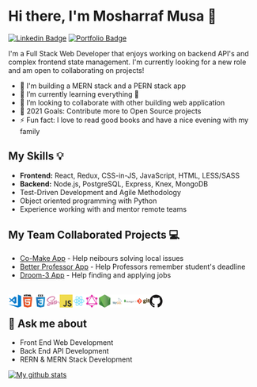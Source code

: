 # Hi there, I'm Mosharraf Musa 👋

[![Linkedin Badge](https://img.shields.io/badge/-LinkedIn-blue?style=flat-square&logo=Linkedin&logoColor=white&link=https://www.linkedin.com/in/mosharrafmusa/)](https://www.linkedin.com/in/mosharrafmusa/) [![Portfolio Badge](https://img.shields.io/badge/Portfolio-success)](https://www.mosharrafmusa.com)

I'm a Full Stack Web Developer that enjoys working on backend API's and complex frontend state management. I'm currently looking for a new role and am open to collaborating on projects!

- 🔭 I'm building a MERN stack and a PERN stack app
- 🌱 I’m currently learning everything 🤣
- 👯 I’m looking to collaborate with other building web application
- 🥅 2021 Goals: Contribute more to Open Source projects
- ⚡ Fun fact: I love to read good books and have a nice evening with my family

## My Skills 💡

- <strong>Frontend:</strong> React, Redux, CSS-in-JS, JavaScript, HTML, LESS/SASS
- <strong>Backend:</strong> Node.js, PostgreSQL, Express, Knex, MongoDB
- Test-Driven Development and Agile Methodology
- Object oriented programming with Python
- Experience working with and mentor remote teams
  <br/>

## My Team Collaborated Projects 💻

- <a href="https://github.com/BW-CoMake/Back-end/tree/Mosharraf-Musa">Co-Make App</a> - Help neibours solving local issues
- <a href="https://github.com/better-prof1">Better Professor App</a> - Help Professors remember student's deadline
- <a href="https://droom-mosharraf.netlify.app/">Droom-3 App</a> - Help finding and applying jobs
<br/>
<img align="left" alt="Visual Studio Code" width="26px" src="https://raw.githubusercontent.com/github/explore/80688e429a7d4ef2fca1e82350fe8e3517d3494d/topics/visual-studio-code/visual-studio-code.png" />
<img align="left" alt="HTML5" width="26px" src="https://raw.githubusercontent.com/github/explore/80688e429a7d4ef2fca1e82350fe8e3517d3494d/topics/html/html.png" />
<img align="left" alt="CSS3" width="26px" src="https://raw.githubusercontent.com/github/explore/80688e429a7d4ef2fca1e82350fe8e3517d3494d/topics/css/css.png" />
<img align="left" alt="Sass" width="26px" src="https://raw.githubusercontent.com/github/explore/80688e429a7d4ef2fca1e82350fe8e3517d3494d/topics/sass/sass.png" />
<img align="left" alt="JavaScript" width="26px" src="https://raw.githubusercontent.com/github/explore/80688e429a7d4ef2fca1e82350fe8e3517d3494d/topics/javascript/javascript.png" />
<img align="left" alt="React" width="26px" src="https://raw.githubusercontent.com/github/explore/80688e429a7d4ef2fca1e82350fe8e3517d3494d/topics/react/react.png" />
<img align="left" alt="GraphQL" width="26px" src="https://raw.githubusercontent.com/github/explore/80688e429a7d4ef2fca1e82350fe8e3517d3494d/topics/graphql/graphql.png" />
<img align="left" alt="Node.js" width="26px" src="https://raw.githubusercontent.com/github/explore/80688e429a7d4ef2fca1e82350fe8e3517d3494d/topics/nodejs/nodejs.png" />
<img align="left" alt="MySQL" width="26px" src="https://raw.githubusercontent.com/github/explore/80688e429a7d4ef2fca1e82350fe8e3517d3494d/topics/mysql/mysql.png" />
<img align="left" alt="MongoDB" width="26px" src="https://raw.githubusercontent.com/github/explore/80688e429a7d4ef2fca1e82350fe8e3517d3494d/topics/mongodb/mongodb.png" />
<img align="left" alt="Git" width="26px" src="https://raw.githubusercontent.com/github/explore/80688e429a7d4ef2fca1e82350fe8e3517d3494d/topics/git/git.png" />
<img align="left" alt="GitHub" width="26px" src="https://raw.githubusercontent.com/github/explore/78df643247d429f6cc873026c0622819ad797942/topics/github/github.png" />
  <br />

## 💬 Ask me about

- Front End Web Development
- Back End API Development
- RERN & MERN Stack Development

[![My github stats](https://github-readme-stats.vercel.app/api?username=mosharrafmusa&show_icons=true&theme=cobalt&hide=stars,issues)](https://github.com/mosharrafmusa/github-readme-stats)
<br />

<!--
https://www.youtube.com/watch?v=ECuqb5Tv9qI
**MosharrafMusa/MosharrafMusa** is a ✨ _special_ ✨ repository because its `README.md` (this file) appears on your GitHub profile.
<a href="https://mosharrafmusa.com/"><img align="left" alt="mosharrafmusa.com" width="22px" src="https://raw.githubusercontent.com/iconic/open-iconic/master/svg/globe.svg" /></a>
<a href="https://twitter.com/MosharrafMusa"><img align="left" alt="mosharrafmusa | Twitter" width="22px" src="https://cdn.jsdelivr.net/npm/simple-icons@v3/icons/twitter.svg" /></a>
<a href="https://www.linkedin.com/in/mosharrafmusa/"><img align="left" alt="mosharrafmusa | LinkedIn" width="22px" src="https://cdn.jsdelivr.net/npm/simple-icons@v3/icons/linkedin.svg" /></a>


Here are some ideas to get you started:

- 🔭 I’m currently working on ...
- 🌱 I’m currently learning ...
- 👯 I’m looking to collaborate on ...
- 🤔 I’m looking for help with ...
- 💬 Ask me about ...
- 📫 How to reach me: ...
- 😄 Pronouns: ...
- ⚡ Fun fact: ...
-->
